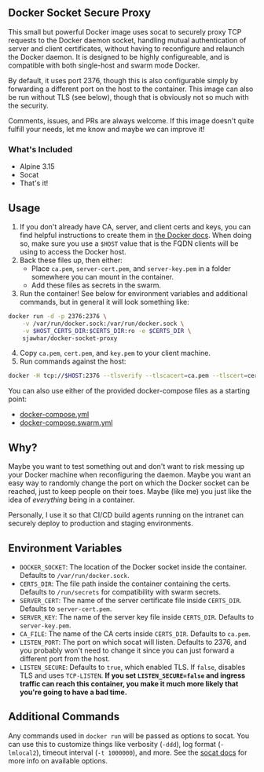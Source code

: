 ## Docker Socket Secure Proxy
This small but powerful Docker image uses socat to securely proxy TCP requests to the Docker daemon socket, handling mutual authentication of server and client certificates, without having to reconfigure and relaunch the Docker daemon. It is designed to be highly configureable, and is compatible with both single-host and swarm mode Docker.

By default, it uses port 2376, though this is also configurable simply by forwarding a different port on the host to the container. This image can also be run without TLS (see below), though that is obviously not so much with the security.

Comments, issues, and PRs are always welcome. If this image doesn't quite fulfill your needs, let me know and maybe we can improve it!

### What's Included
- Alpine 3.15
- Socat
- That's it!

## Usage
1. If you don't already have CA, server, and client certs and keys, you can find helpful instructions to create them in [the Docker docs](https://docs.docker.com/engine/security/https). When doing so, make sure you use a `$HOST` value that is the FQDN clients will be using to access the Docker host.
2. Back these files up, then either:
    - Place `ca.pem`, `server-cert.pem`, and `server-key.pem` in a folder somewhere you can mount in the container.
    - Add these files as secrets in the swarm.
3. Run the container! See below for environment variables and additional commands, but in general it will look something like:
```bash
docker run -d -p 2376:2376 \
    -v /var/run/docker.sock:/var/run/docker.sock \
    -v $HOST_CERTS_DIR:$CERTS_DIR:ro -e $CERTS_DIR \
    sjawhar/docker-socket-proxy
```
4. Copy `ca.pem`, `cert.pem`, and `key.pem` to your client machine.
5. Run commands against the host:
```bash
docker -H tcp://$HOST:2376 --tlsverify --tlscacert=ca.pem --tlscert=cert.pem --tlskey=key.pem info
```

You can also use either of the provided docker-compose files as a starting point:
- [docker-compose.yml](https://github.com/sjawhar/docker-socket-proxy/blob/master/docker-compose.yml)
- [docker-compose.swarm.yml](https://github.com/sjawhar/docker-socket-proxy/blob/master/docker-compose.swarm.yml)


## Why?  
Maybe you want to test something out and don't want to risk messing up your Docker machine when reconfiguring the daemon. Maybe you want an easy way to randomly change the port on which the Docker socket can be reached, just to keep people on their toes. Maybe (like me) you just like the idea of _everything_ being in a container.

Personally, I use it so that CI/CD build agents running on the intranet can securely deploy to production and staging environments.

## Environment Variables
- `DOCKER_SOCKET`: The location of the Docker socket inside the container. Defaults to `/var/run/docker.sock`.
- `CERTS_DIR`: The file path inside the container containing the certs. Defaults to `/run/secrets` for compatibility with swarm secrets.
- `SERVER_CERT`: The name of the server certificate file inside `CERTS_DIR`. Defaults to `server-cert.pem`.
- `SERVER_KEY`: The name of the server key file inside `CERTS_DIR`. Defaults to `server-key.pem`.
- `CA_FILE`: The name of the CA certs inside `CERTS_DIR`. Defaults to `ca.pem`.
- `LISTEN_PORT`: The port on which socat will listen. Defaults to 2376, and you probably won't need to change it since you can just forward a different port from the host.
- `LISTEN_SECURE`: Defaults to `true`, which enabled TLS. If `false`, disables TLS and uses `TCP-LISTEN`. **If you set `LISTEN_SECURE=false` and ingress traffic can reach this container, you make it much more likely that you're going to have a bad time.**

## Additional Commands
Any commands used in `docker run` will be passed as options to socat. You can use this to customize things like verbosity (`-ddd`), log format (`-lmlocal2`), timeout interval (`-t 1000000`), and more. See the [socat docs](http://www.dest-unreach.org/socat/doc/socat.html) for more info on available options.


